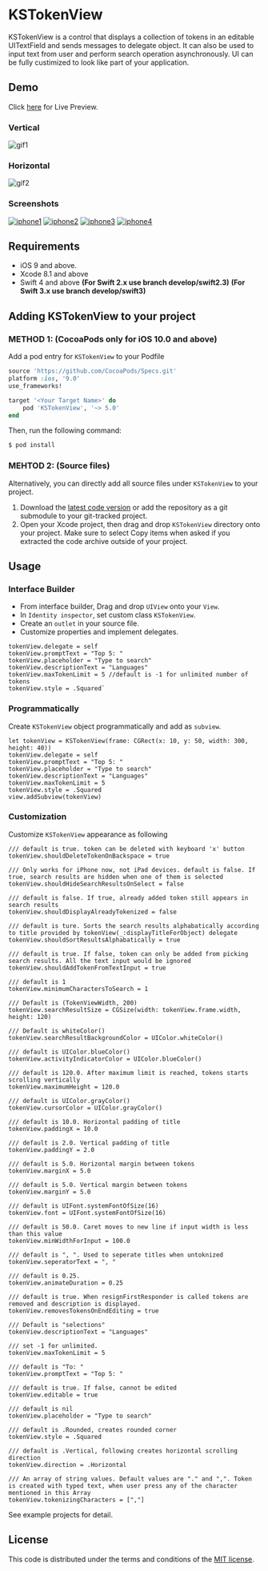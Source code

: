 KSTokenView
===========
KSTokenView is a control that displays a collection of tokens in an editable UITextField and sends messages to delegate object. It can also be used to input text from user and perform search operation asynchronously. UI can be fully custimized to look like part of your application.

## Demo
Click [here](https://appetize.io/app/0kzy34tyg761punebrcc1x556w) for Live Preview.
### Vertical
![gif1](https://raw.githubusercontent.com/khawars/KSTokenView/screenshots/screenshots/gif1.gif)

### Horizontal
![gif2](https://raw.githubusercontent.com/khawars/KSTokenView/screenshots/screenshots/gif2.gif)

### Screenshots
[![iphone1](https://raw.githubusercontent.com/khawars/KSTokenView/screenshots/screenshots/iphone1-thumb.png)](https://raw.githubusercontent.com/khawars/KSTokenView/screenshots/screenshots/iphone1.png)
[![iphone2](https://raw.githubusercontent.com/khawars/KSTokenView/screenshots/screenshots/iphone2-thumb.png)](https://raw.githubusercontent.com/khawars/KSTokenView/screenshots/screenshots/iphone2.png)
[![iphone3](https://raw.githubusercontent.com/khawars/KSTokenView/screenshots/screenshots/iphone3-thumb.png)](https://raw.githubusercontent.com/khawars/KSTokenView/screenshots/screenshots/iphone3.png)
[![iphone4](https://raw.githubusercontent.com/khawars/KSTokenView/screenshots/screenshots/iphone4-thumb.png)](https://raw.githubusercontent.com/khawars/KSTokenView/screenshots/screenshots/iphone4.png)

## Requirements

- iOS 9 and above.
- Xcode 8.1 and above
- Swift 4 and above
**(For Swift 2.x use branch develop/swift2.3)**
**(For Swift 3.x use branch develop/swift3)**


## Adding KSTokenView to your project

### METHOD 1: (CocoaPods only for iOS 10.0 and above)
Add a pod entry for `KSTokenView` to your Podfile

```ruby
source 'https://github.com/CocoaPods/Specs.git'
platform :ios, '9.0'
use_frameworks!

target '<Your Target Name>' do
    pod 'KSTokenView', '~> 5.0'
end
``` 

Then, run the following command:

```bash
$ pod install
```

### MEHTOD 2: (Source files)
Alternatively, you can directly add all source files under `KSTokenView` to your project.

1. Download the [latest code version](https://github.com/khawars/KSTokenView/archive/master.zip) or add the repository as a git submodule to your git-tracked project.
2. Open your Xcode project, then drag and drop `KSTokenView` directory onto your project. Make sure to select Copy items when asked if you extracted the code archive outside of your project.


## Usage

### Interface Builder
- From interface builder, Drag and drop `UIView` onto your `View`.
- In `Identity inspector`, set custom class `KSTokenView`.
- Create an `outlet` in your source file.
- Customize properties and implement delegates.
```
tokenView.delegate = self
tokenView.promptText = "Top 5: "
tokenView.placeholder = "Type to search"
tokenView.descriptionText = "Languages"
tokenView.maxTokenLimit = 5 //default is -1 for unlimited number of tokens
tokenView.style = .Squared`
```


### Programmatically
Create `KSTokenView` object programmatically and add as `subview`.

```
let tokenView = KSTokenView(frame: CGRect(x: 10, y: 50, width: 300, height: 40))
tokenView.delegate = self
tokenView.promptText = "Top 5: "
tokenView.placeholder = "Type to search"
tokenView.descriptionText = "Languages"
tokenView.maxTokenLimit = 5
tokenView.style = .Squared
view.addSubview(tokenView)
```
### Customization
Customize `KSTokenView` appearance as following

```
/// default is true. token can be deleted with keyboard 'x' button
tokenView.shouldDeleteTokenOnBackspace = true

/// Only works for iPhone now, not iPad devices. default is false. If true, search results are hidden when one of them is selected
tokenView.shouldHideSearchResultsOnSelect = false

/// default is false. If true, already added token still appears in search results
tokenView.shouldDisplayAlreadyTokenized = false

/// default is ture. Sorts the search results alphabatically according to title provided by tokenView(_:displayTitleForObject) delegate
tokenView.shouldSortResultsAlphabatically = true

/// default is true. If false, token can only be added from picking search results. All the text input would be ignored
tokenView.shouldAddTokenFromTextInput = true

/// default is 1
tokenView.minimumCharactersToSearch = 1

/// Default is (TokenViewWidth, 200)
tokenView.searchResultSize = CGSize(width: tokenView.frame.width, height: 120)

/// Default is whiteColor()
tokenView.searchResultBackgroundColor = UIColor.whiteColor()

/// default is UIColor.blueColor()
tokenView.activityIndicatorColor = UIColor.blueColor()

/// default is 120.0. After maximum limit is reached, tokens starts scrolling vertically
tokenView.maximumHeight = 120.0

/// default is UIColor.grayColor()
tokenView.cursorColor = UIColor.grayColor()

/// default is 10.0. Horizontal padding of title
tokenView.paddingX = 10.0

/// default is 2.0. Vertical padding of title
tokenView.paddingY = 2.0

/// default is 5.0. Horizontal margin between tokens
tokenView.marginX = 5.0

/// default is 5.0. Vertical margin between tokens
tokenView.marginY = 5.0

/// default is UIFont.systemFontOfSize(16)
tokenView.font = UIFont.systemFontOfSize(16)

/// default is 50.0. Caret moves to new line if input width is less than this value
tokenView.minWidthForInput = 100.0

/// default is ", ". Used to seperate titles when untoknized
tokenView.seperatorText = ", "

/// default is 0.25.
tokenView.animateDuration = 0.25

/// default is true. When resignFirstResponder is called tokens are removed and description is displayed.
tokenView.removesTokensOnEndEditing = true

/// Default is "selections"
tokenView.descriptionText = "Languages"

/// set -1 for unlimited.
tokenView.maxTokenLimit = 5

/// default is "To: "
tokenView.promptText = "Top 5: "

/// default is true. If false, cannot be edited
tokenView.editable = true

/// default is nil
tokenView.placeholder = "Type to search"

/// default is .Rounded, creates rounded corner
tokenView.style = .Squared

/// default is .Vertical, following creates horizontal scrolling direction
tokenView.direction = .Horizontal

/// An array of string values. Default values are "." and ",". Token is created with typed text, when user press any of the character mentioned in this Array
tokenView.tokenizingCharacters = [","]
```
See example projects for detail.

## License
This code is distributed under the terms and conditions of the [MIT license](LICENSE). 
